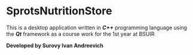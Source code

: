 # SprotsNutritionStore
This is a desktop application written in ***C++*** programming language using the ***Qt*** framework as a course work for the 1st year at BSUIR



**Developed by Surovy Ivan Andreevich**
